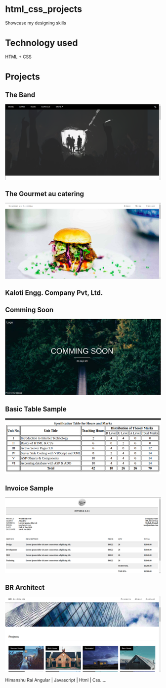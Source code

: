 # html_css_projects
Showcase my designing skills 

# Technology used
HTML + CSS

# Projects
## The Band

![the_band](project-intro/band.png)
## The Gourmet au catering
![the_band](project-intro/catering.png)
## Kaloti Engg. Company Pvt, Ltd.
## Comming Soon
![comming_soon](project-intro/comming_soon.png)
## Basic Table Sample
![basic_table](project-intro/basic_table.png)
## Invoice Sample
![invoice](project-intro/invoice.png)
## BR Architect
![invoice](project-intro/arch.png)


Himanshu Rai
 Angular | Javascript | Html | Css.....

